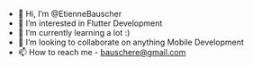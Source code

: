 - 👋 Hi, I’m @EtienneBauscher
- 👀 I’m interested in Flutter Development
- 🌱 I’m currently learning a lot :)
- 💞️ I’m looking to collaborate on anything Mobile Development
- 📫 How to reach me - bauschere@gmail.com

<!---
EtienneBauscher/EtienneBauscher is a ✨ special ✨ repository because its `README.md` (this file) appears on your GitHub profile.
You can click the Preview link to take a look at your changes.
--->
